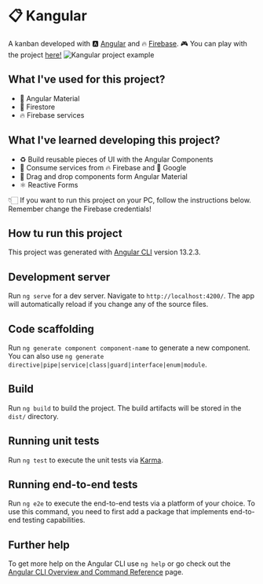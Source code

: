 # 📋 Kangular
A kanban developed with 🅰️ [Angular](https://angular.io/) and 🔥 [Firebase](https://firebase.google.com/).
 🎮 You can play with the project [here!](https://kangular-d2d4f.firebaseapp.com/)
![Kangular project example](https://i.imgur.com/xGkI6ig.png)
## What I've used for this project?
- 🧱 Angular Material
- 💾 Firestore
- 🔥 Firebase services

## What I've learned developing this project?
- ♻️ Build reusable pieces of UI with the Angular Components
-  🚕 Consume services from 🔥 Firebase and 🔎 Google
- 🤚 Drag and drop components form Angular Material
- ⚛ Reactive Forms

👇🏻 If you want to run this project on your PC, follow the instructions below. Remember change the Firebase credentials!

## How tu run this project

This project was generated with [Angular CLI](https://github.com/angular/angular-cli) version 13.2.3.

## Development server

Run `ng serve` for a dev server. Navigate to `http://localhost:4200/`. The app will automatically reload if you change any of the source files.

## Code scaffolding

Run `ng generate component component-name` to generate a new component. You can also use `ng generate directive|pipe|service|class|guard|interface|enum|module`.

## Build

Run `ng build` to build the project. The build artifacts will be stored in the `dist/` directory.

## Running unit tests

Run `ng test` to execute the unit tests via [Karma](https://karma-runner.github.io).

## Running end-to-end tests

Run `ng e2e` to execute the end-to-end tests via a platform of your choice. To use this command, you need to first add a package that implements end-to-end testing capabilities.

## Further help

To get more help on the Angular CLI use `ng help` or go check out the [Angular CLI Overview and Command Reference](https://angular.io/cli) page.
